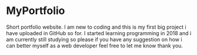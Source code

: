 # MyPortfolio
Short portfolio website.
I am new to coding and this is my first big project i have uploaded in GitHub so for. I started learning programming in 2018 and i am currently still studying so please if you have any suggestion on how i can better myself as a web developer feel free to let me know thank you.
